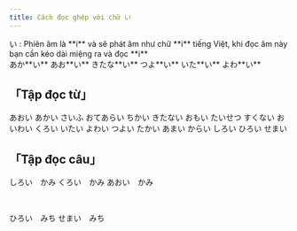 ```yaml
---
title: Cách đọc ghép với chữ い
---
```


<Intro>
<CodeStep step={1}><Kanji>い</Kanji></CodeStep> : Phiên âm là <CodeStep step={2}>**i**</CodeStep> và sẽ phát âm như chữ **i** tiếng Việt, khi đọc âm này bạn cần kéo dài miệng ra và đọc **i**
</Intro>

<br/>

<JaWL>
  <Speak k="赤い"><Kanji>あか**い**</Kanji></Speak>
  <Speak k="青い"><Kanji>あお**い**</Kanji></Speak>
</JaWL>

<JaWL>
  <Speak k="汚い"><Kanji>きたな**い**</Kanji></Speak>
  <Speak k="強い"><Kanji>つよ**い**</Kanji></Speak>
</JaWL>

<JaWL>
  <Speak k="痛い"><Kanji>いた**い**</Kanji></Speak>
  <Speak k="弱い"><Kanji>よわ**い**</Kanji></Speak>
</JaWL>


## 「Tập đọc từ」

<JaWL>
  <Kanji>あおい</Kanji>
  <Kanji>あかい</Kanji>
  <Kanji>さいふ</Kanji>
  <Kanji>おてあらい</Kanji>
</JaWL>

<JaWL>
  <Kanji>ちかい</Kanji>
  <Kanji>きたない</Kanji>
  <Kanji>おもい</Kanji>
  <Kanji>たいせつ</Kanji>
</JaWL>

<JaWL>
  <Kanji>すくない</Kanji>
  <Kanji>おいわい</Kanji>
  <Kanji>くろい</Kanji>
  <Kanji>いたい</Kanji>
</JaWL>

<JaWL>
  <Kanji>よわい</Kanji>
  <Kanji>つよい</Kanji>
  <Kanji>たかい</Kanji>
  <Kanji>あまい</Kanji>
</JaWL>

<JaWL>
  <Kanji>からい</Kanji>
  <Kanji>しろい</Kanji>
  <Kanji>ひろい</Kanji>
  <Kanji>せまい</Kanji>
</JaWL>

## 「Tập đọc câu」

<JaSL>しろい　かみ</JaSL>
<JaSL>くろい　かみ</JaSL>
<JaSL>あおい　かみ</JaSL>

<br/>

<JaSL>ひろい　みち</JaSL>
<JaSL>せまい　みち</JaSL>